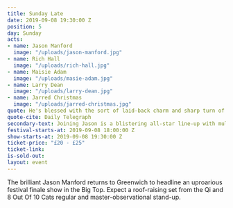 ```yaml
---
title: Sunday Late
date: 2019-09-08 19:30:00 Z
position: 5
day: Sunday
acts:
- name: Jason Manford
  image: "/uploads/jason-manford.jpg"
- name: Rich Hall
  image: "/uploads/rich-hall.jpg"
- name: Maisie Adam
  image: "/uploads/masie-adam.jpg"
- name: Larry Dean
  image: "/uploads/larry-dean.jpg"
- name: Jarred Christmas
  image: "/uploads/jarred-christmas.jpg"
quote: He's blessed with the sort of laid-back charm and sharp turn of phrase you can't manufacture
quote-cite: Daily Telegraph
secondary-text: Joining Jason is a blistering all-star line-up with multi-award winning grouchy genius Rich Hall, fast rising charmster Maisie Adam, Live At The Apollo star Larry Dean and kiwi live-wire Jarred Christmas as host.
festival-starts-at: 2019-09-08 18:00:00 Z
show-starts-at: 2019-09-08 19:30:00 Z
ticket-price: "£20 - £25"
ticket-link:
is-sold-out:
layout: event
---
```


The brilliant Jason Manford returns to Greenwich to headline an uproarious festival finale show in the Big Top. Expect a roof-raising set from the Qi and 8 Out Of 10 Cats regular and master-observational stand-up. 